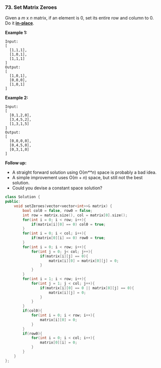 ### 73. Set Matrix Zeroes

Given a *m* x *n* matrix, if an element is 0, set its entire row and column to 0. Do it [**in-place**](https://en.wikipedia.org/wiki/In-place_algorithm).

**Example 1:**

```
Input: 
[
  [1,1,1],
  [1,0,1],
  [1,1,1]
]
Output: 
[
  [1,0,1],
  [0,0,0],
  [1,0,1]
]

```

**Example 2:**

```
Input: 
[
  [0,1,2,0],
  [3,4,5,2],
  [1,3,1,5]
]
Output: 
[
  [0,0,0,0],
  [0,4,5,0],
  [0,3,1,0]
]

```

**Follow up:**

- A straight forward solution using O(*m**n*) space is probably a bad idea.
- A simple improvement uses O(*m* + *n*) space, but still not the best solution.
- Could you devise a constant space solution?

```c++
class Solution {
public:
    void setZeroes(vector<vector<int>>& matrix) {
        bool col0 = false, row0 = false;
        int row = matrix.size(), col = matrix[0].size();
        for(int i = 0; i < row; i++){
        	if(matrix[i][0] == 0) col0 = true;
		}
		for(int i = 0; i < col; i++){
			if(matrix[0][i] == 0) row0 = true;
		}
        for(int i = 0; i < row; i++){
			for(int j = 0; j< col; j++){
				if(matrix[i][j] == 0){
					matrix[i][0] = matrix[0][j] = 0;
				}
			}
		}
		for(int i = 1; i < row; i++){
			for(int j = 1; j < col; j++){
				if(matrix[i][0] == 0 || matrix[0][j] == 0){
					matrix[i][j] = 0;
				}
			}
		}
		if(col0){
			for(int i = 0; i < row; i++){
				matrix[i][0] = 0;
			}
		}
		if(row0){
			for(int i = 0; i < col; i++){
				matrix[0][i] = 0;
			}
		}
    }
};
```

